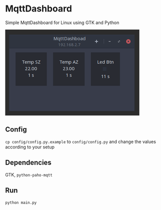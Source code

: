 MqttDashboard
======

Simple MqttDashboard for Linux using GTK and Python

![screenshot](docs/screenshot.png)

Config
------

`cp config/config.py.example` to `config/config.py` and change the values according to your setup


Dependencies
------------

GTK, `python-paho-mqtt`

Run
---

`python main.py`


